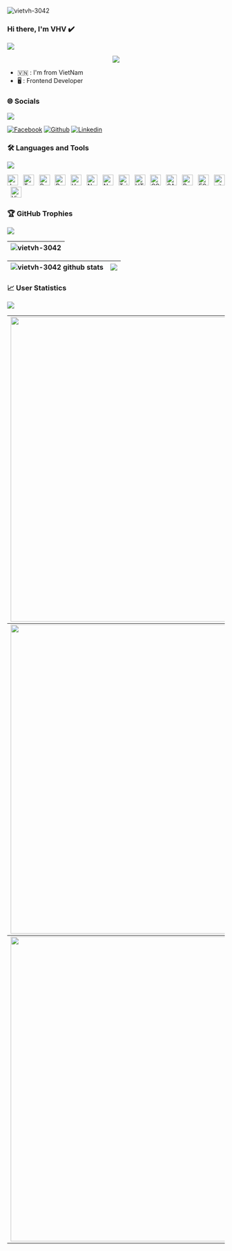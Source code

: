 <p align="left"> <img src="https://komarev.com/ghpvc/?username=vietvh-3042&label=Profile%20views&color=0e75b6&style=flat" alt="vietvh-3042" /> </p>

### Hi there, I'm VHV ✔️
<img src="https://user-images.githubusercontent.com/73097560/115834477-dbab4500-a447-11eb-908a-139a6edaec5c.gif">

<p align="center" color="#36BCF7FF"><img src="https://readme-typing-svg.herokuapp.com?font=Fira+Code&pause=1000&width=435&lines=Frontend+Developer"></p>

- 🇻🇳 : I'm from VietNam
- 🖥️ : Frontend Developer


### 🌐 Socials
<img src="https://user-images.githubusercontent.com/73097560/115834477-dbab4500-a447-11eb-908a-139a6edaec5c.gif">

[![Facebook](https://img.shields.io/badge/Facebook-1877F2?style=for-the-badge&logo=facebook&logoColor=white)](https://www.facebook.com/vuhong.viet.15498)
[![Github](https://img.shields.io/badge/GitHub-100000?style=for-the-badge&logo=github&logoColor=white)](https://github.com/vietvh-3042/)
[![Linkedin](https://img.shields.io/badge/LinkedIn-0077B5?style=for-the-badge&logo=linkedin&logoColor=white)](https://linkedin.com/in/https://www.linkedin.com/in/vietvuhong1504/)

### 🛠 Languages and Tools
<img src="https://user-images.githubusercontent.com/73097560/115834477-dbab4500-a447-11eb-908a-139a6edaec5c.gif">

<img src="https://img.shields.io/badge/JavaScript-282C34?logo=javascript&logoColor=F7DF1E" title="JavaScript" height="25"/> &nbsp;
<img src="https://img.shields.io/badge/TypeScript-282C34?logo=typescript&logoColor=3178C6" title="TypeScript" height="25"/> &nbsp;
<img src="https://img.shields.io/badge/ReactJS-282C34?logo=react&logoColor=61DAFB" title="ReactJS" height="25"/> &nbsp;
<img src="https://img.shields.io/badge/Redux-282C34?logo=redux&logoColor=764ABC" title="Redux" height="25"/> &nbsp;
<img src="https://img.shields.io/badge/Vue.js-282C34?logo=vue.js&logoColor=4FC08D" title="Vue.js" height="25"/> &nbsp;
<img src="https://img.shields.io/badge/Nuxt.js-282C34?logo=nuxt.js&logoColor=4FC08D" title="Nuxt.js" height="25"/> &nbsp;
<img src="https://img.shields.io/badge/Node.js-282C34?logo=node.js&logoColor=00F200" title="Node.js" height="25"/> &nbsp;
<img src="https://img.shields.io/badge/Tailwind%20CSS-282C34?logo=tailwind-css&logoColor=38B2AC" title="TailwindCSS" height="25"/> &nbsp;
<img src="https://img.shields.io/badge/HTML5-282C34?logo=html5&logoColor=E34F26" title="HTML5" height="25"/> &nbsp;
<img src="https://img.shields.io/badge/CSS3-282C34?logo=css3&logoColor=1572B6" title="CSS3" height="25"/> &nbsp;
<img src="https://img.shields.io/badge/Sass-282C34?logo=sass&logoColor=CC6699" title="SASS" height="25"/> &nbsp;
<img src="https://img.shields.io/badge/Bootstrap-282C34?logo=bootstrap&logoColor=7952B3" title="Bootstrap" height="25"/> &nbsp;
<img src="https://img.shields.io/badge/ESLint-282C34?logo=eslint&logoColor=4B32C3" title="ESLint" height="25"/> &nbsp;
<img src="https://img.shields.io/badge/git-282C34?logo=git&logoColor=F05032" title="git" height="25"/> &nbsp;
<img src="https://img.shields.io/badge/VS%20Code-282C34?logo=visual-studio-code&logoColor=007ACC"  title="Visual Studio Code" height="25"/> &nbsp;


### 🏆 GitHub Trophies
<img src="https://user-images.githubusercontent.com/73097560/115834477-dbab4500-a447-11eb-908a-139a6edaec5c.gif">

| <img src="https://github-profile-trophy-tau-liard.vercel.app/?username=vietvh-3042" alt="vietvh-3042" /> |
| ------------- |

| <img align="center" src="https://github-readme-stats-beta-inky-12.vercel.app/api?username=vietvh-3042&show_icons=true&include_all_commits=true&theme=buefy&hide_border=true" alt="vietvh-3042 github stats" /> | <img align="center" src="https://github-readme-stats-beta-inky-12.vercel.app/api/top-langs/?username=vietvh-3042&layout=compact&theme=buefy&hide_border=true" /> |
| ------------- | ------------- |


### 📈 User Statistics
<img src="https://user-images.githubusercontent.com/73097560/115834477-dbab4500-a447-11eb-908a-139a6edaec5c.gif">
<table>
  <tbody>
    <tr>
      <td>
        <a href="https://github-readme-streak-stats.herokuapp.com/?user=vietvh-3042">
          <img width="705" src="https://github-readme-streak-stats.herokuapp.com/?user=vietvh-3042&bg_color=30,e96443,904e95&title_color=fff&text_color=fff&theme=radical&hide_border=true">
        </a>
      </td>
    </tr>
  </tbody>
  <tbody>
    <tr>
      <td>
        <a href="https://github-profile-summary-cards.vercel.app/api/cards/profile-details?username=vietvh-3042">
          <img width="715" src="https://github-profile-summary-cards.vercel.app/api/cards/profile-details?username=vietvh-3042&theme=dracula"/>
        </a>
      </td>
    </tr>
  </tbody>
  <tbody>
    <tr>
      <td>
        <a href="https://github-readme-activity-graph.vercel.app/graph?username=vietvh-3042">
          <img width="705" src="https://github-readme-activity-graph.vercel.app/graph?username=vietvh-3042&theme=dracula">
        </a>
      </td>
    </tr>
  </tbody>
</table>
